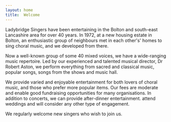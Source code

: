 ```yaml
---
layout: home
title:  Welcome
---
```

Ladybridge Singers have been entertaining in the Bolton and south-east Lancashire area for over 40 years. In 1972, at a new housing estate in Bolton, an enthusiastic group of neighbours met in each other's' homes to sing choral music, and we developed from there.

Now a well-known group of some 40 mixed voices, we have a wide-ranging music repertoire. Led by our experienced and talented musical director, Dr Robert Aston, we perform everything from sacred and classical music, popular songs, songs from the shows and music hall.

We provide varied and enjoyable entertainment for both lovers of choral music, and those who prefer more popular items. Our fees are moderate and enable good fundraising opportunities for many organisations. In addition to concerts, we can provide after-dinner entertainment. attend weddings and will consider any other type of engagement.

We regularly welcome new singers who wish to join us.
